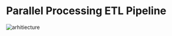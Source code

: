 # Parallel Processing ETL Pipeline
![arhitiecture](https://github.com/user-attachments/assets/f6815a66-64e7-435a-b290-bdc7f4ee509e)
